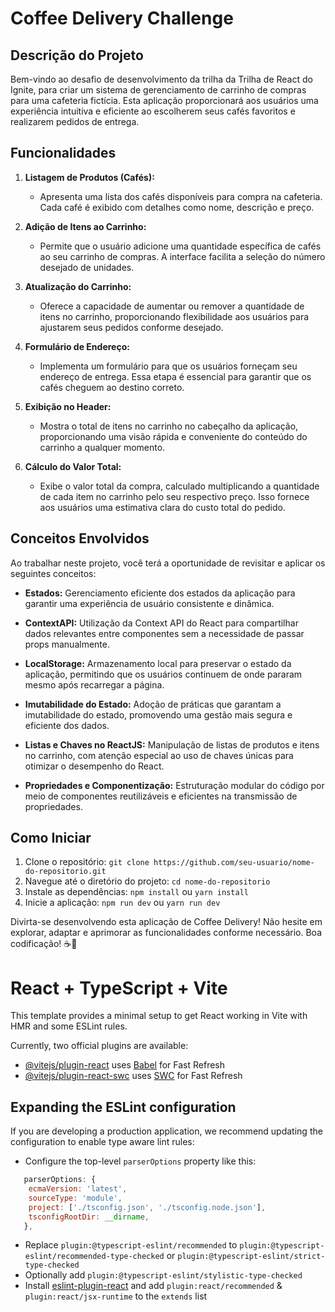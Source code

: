 # Coffee Delivery Challenge

## Descrição do Projeto

Bem-vindo ao desafio de desenvolvimento da trilha da Trilha de React do Ignite, para criar um sistema de gerenciamento de carrinho de compras para uma cafeteria fictícia. Esta aplicação proporcionará aos usuários uma experiência intuitiva e eficiente ao escolherem seus cafés favoritos e realizarem pedidos de entrega.

## Funcionalidades

1. **Listagem de Produtos (Cafés):**
   - Apresenta uma lista dos cafés disponíveis para compra na cafeteria. Cada café é exibido com detalhes como nome, descrição e preço.

2. **Adição de Itens ao Carrinho:**
   - Permite que o usuário adicione uma quantidade específica de cafés ao seu carrinho de compras. A interface facilita a seleção do número desejado de unidades.

3. **Atualização do Carrinho:**
   - Oferece a capacidade de aumentar ou remover a quantidade de itens no carrinho, proporcionando flexibilidade aos usuários para ajustarem seus pedidos conforme desejado.

4. **Formulário de Endereço:**
   - Implementa um formulário para que os usuários forneçam seu endereço de entrega. Essa etapa é essencial para garantir que os cafés cheguem ao destino correto.

5. **Exibição no Header:**
   - Mostra o total de itens no carrinho no cabeçalho da aplicação, proporcionando uma visão rápida e conveniente do conteúdo do carrinho a qualquer momento.

6. **Cálculo do Valor Total:**
   - Exibe o valor total da compra, calculado multiplicando a quantidade de cada item no carrinho pelo seu respectivo preço. Isso fornece aos usuários uma estimativa clara do custo total do pedido.

## Conceitos Envolvidos

Ao trabalhar neste projeto, você terá a oportunidade de revisitar e aplicar os seguintes conceitos:

- **Estados:** Gerenciamento eficiente dos estados da aplicação para garantir uma experiência de usuário consistente e dinâmica.

- **ContextAPI:** Utilização da Context API do React para compartilhar dados relevantes entre componentes sem a necessidade de passar props manualmente.

- **LocalStorage:** Armazenamento local para preservar o estado da aplicação, permitindo que os usuários continuem de onde pararam mesmo após recarregar a página.

- **Imutabilidade do Estado:** Adoção de práticas que garantam a imutabilidade do estado, promovendo uma gestão mais segura e eficiente dos dados.

- **Listas e Chaves no ReactJS:** Manipulação de listas de produtos e itens no carrinho, com atenção especial ao uso de chaves únicas para otimizar o desempenho do React.

- **Propriedades e Componentização:** Estruturação modular do código por meio de componentes reutilizáveis e eficientes na transmissão de propriedades.

## Como Iniciar

1. Clone o repositório: `git clone https://github.com/seu-usuario/nome-do-repositorio.git`
2. Navegue até o diretório do projeto: `cd nome-do-repositorio`
3. Instale as dependências: `npm install` ou `yarn install`
4. Inicie a aplicação: `npm run dev` ou `yarn run dev`

Divirta-se desenvolvendo esta aplicação de Coffee Delivery! Não hesite em explorar, adaptar e aprimorar as funcionalidades conforme necessário. Boa codificação! ☕🚀



# React + TypeScript + Vite

This template provides a minimal setup to get React working in Vite with HMR and some ESLint rules.

Currently, two official plugins are available:

- [@vitejs/plugin-react](https://github.com/vitejs/vite-plugin-react/blob/main/packages/plugin-react/README.md) uses [Babel](https://babeljs.io/) for Fast Refresh
- [@vitejs/plugin-react-swc](https://github.com/vitejs/vite-plugin-react-swc) uses [SWC](https://swc.rs/) for Fast Refresh

## Expanding the ESLint configuration

If you are developing a production application, we recommend updating the configuration to enable type aware lint rules:

- Configure the top-level `parserOptions` property like this:

```js
   parserOptions: {
    ecmaVersion: 'latest',
    sourceType: 'module',
    project: ['./tsconfig.json', './tsconfig.node.json'],
    tsconfigRootDir: __dirname,
   },
```

- Replace `plugin:@typescript-eslint/recommended` to `plugin:@typescript-eslint/recommended-type-checked` or `plugin:@typescript-eslint/strict-type-checked`
- Optionally add `plugin:@typescript-eslint/stylistic-type-checked`
- Install [eslint-plugin-react](https://github.com/jsx-eslint/eslint-plugin-react) and add `plugin:react/recommended` & `plugin:react/jsx-runtime` to the `extends` list

